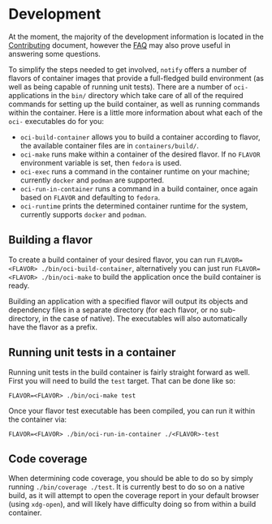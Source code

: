 # Development

At the moment, the majority of the development information is located in the
[Contributing](./CONTRIBUTING.md) document, however the [FAQ](FAQ.md) may also
prove useful in answering some questions.

To simplify the steps needed to get involved, `notify` offers a number of
flavors of container images that provide a full-fledged build environment (as
well as being capable of running unit tests). There are a number of `oci-`
applications in the `bin/` directory which take care of all of the required
commands for setting up the build container, as well as running commands within
the container. Here is a little more information about what each of the `oci-`
executables do for you:
* `oci-build-container` allows you to build a container according to
  flavor, the available container files are in `containers/build/`.
* `oci-make` runs make within a container of the desired flavor. If no
  `FLAVOR` environment variable is set, then `fedora` is used.
* `oci-exec` runs a command in the container runtime on your machine;
  currently `docker` and `podman` are supported.
* `oci-run-in-container` runs a command in a build container, once again
  based on `FLAVOR` and defaulting to `fedora`.
* `oci-runtime` prints the determined container runtime for the system,
  currently supports `docker` and `podman`.

## Building a flavor

To create a build container of your desired flavor, you can run `FLAVOR=<FLAVOR>
./bin/oci-build-container`, alternatively you can just run `FLAVOR=<FLAVOR>
./bin/oci-make` to build the application once the build container is ready.

Building an application with a specified flavor will output its objects and
dependency files in a separate directory (for each flavor, or no sub-directory,
in the case of native). The executables will also automatically have the flavor
as a prefix.

## Running unit tests in a container

Running unit tests in the build container is fairly straight forward as well.
First you will need to build the `test` target. That can be done like so:

`FLAVOR=<FLAVOR> ./bin/oci-make test`

Once your flavor test executable has been compiled, you can run it within the
container via:

`FLAVOR=<FLAVOR> ./bin/oci-run-in-container ./<FLAVOR>-test`

## Code coverage

When determining code coverage, you should be able to do so by simply running
`./bin/coverage ./test`. It is currently best to do so on a native build, as it
will attempt to open the coverage report in your default browser (using
`xdg-open`), and will likely have difficulty doing so from within a build
container.

